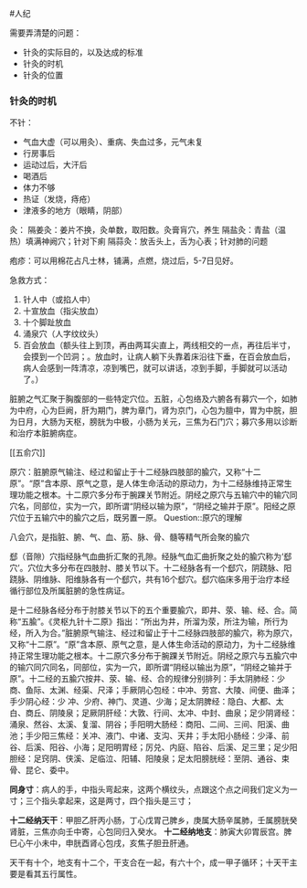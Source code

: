 #人纪 

需要弄清楚的问题：
- 针灸的实际目的，以及达成的标准
- 针灸的时机
- 针灸的位置




### 针灸的时机

不针：
- 气血大虚（可以用灸）、重病、失血过多，元气未复
- 行房事后
- 运动过后，大汗后
- 喝酒后
- 体力不够
- 热证（发烧，痔疮）
- 津液多的地方（眼睛，阴部）



灸：
隔姜灸：姜片不换，灸单数，取阳数。灸膏肓穴，养生
隔盐灸：青盐（温热）填满神阙穴；针对下痢
隔蒜灸：放舌头上，舌为心表；针对肺的问题


疱疹：可以用棉花占凡士林，铺满，点燃，烧过后，5-7日见好。


急救方式：
1. 针人中（或掐人中）
2. 十宣放血（指尖放血）
3. 十个脚趾放血
4. 涌泉穴（人字纹纹头）
5. 百会放血（额头往上到顶，再由两耳尖直上，两线相交的一点，再往后半寸，会摸到一个凹洞；。放血时，让病人躺下头靠着床沿往下垂，在百会放血后，病人会感到一阵清凉，凉到嘴巴，就可以讲话，凉到手脚，手脚就可以活动了。）




脏腑之气汇聚于胸腹部的一些特定穴位。五脏，心包络及六腑各有募穴一个，如肺为中府，心为巨阙，肝为期门，脾为章门，肾为京门，心包为膻中，胃为中脘，胆为日月，大肠为天枢，膀胱为中极，小肠为关元，三焦为石门穴；募穴多用以诊断和治疗本脏腑病症。

[[五俞穴]]


原穴：脏腑原气输注、经过和留止于十二经脉四肢部的腧穴，又称“十二原”。“原”含本原、原气之意，是人体生命活动的原动力，为十二经脉维持正常生理功能之根本。十二原穴多分布于腕踝关节附近。阴经之原穴与五输穴中的输穴同穴名，同部位，实为一穴，即所谓“阴经以输为原”，“阴经之输并于原”。阳经之原穴位于五输穴中的腧穴之后，既另置一原。 
Question::原穴的理解


八会穴，是指脏、腑、气、血、筋、脉、骨、髓等精气所会聚的腧穴

郄（音隙）穴指经脉气血曲折汇聚的孔隙。经脉气血汇曲折聚之处的腧穴称为‘郄穴’。穴位大多分布在四肢肘、膝关节以下。十二经脉各有一个郄穴，阴跷脉、阳跷脉、阴维脉、阳维脉各有一个郄穴，共有16个郄穴。郄穴临床多用于治疗本经循行部位及所属脏腑的急性病证。


是十二经脉各经分布于肘膝关节以下的五个重要腧穴，即井、荥、输、经、合。简称“五腧”。《灵枢九针十二原》指出：“所出为井，所溜为荥，所注为输，所行为经，所入为合。”脏腑原气输注、经过和留止于十二经脉四肢部的腧穴，称为原穴，又称“十二原”。“原”含本原、原气之意，是人体生命活动的原动力，为十二经脉维持正常生理功能之根本。十二原穴多分布于腕踝关节附近。阴经之原穴与五腧穴中的输穴同穴同名，同部位，实为一穴，即所谓“阴经以输出为原”，“阴经之输并于原”。十二经的五腧穴按井、荥、输、经、合的规律分别排列：手太阴肺经：少商、鱼际、太渊、经渠、尺泽；手厥阴心包经：中冲、劳宫、大陵、间便、曲泽；手少阴心经：少
冲、少府、神门、灵道、少海；足太阴脾经：隐白、大都、太白、商丘、阴陵泉；足厥阴肝经：大敦、行间、太冲、中封、曲泉；足少阴肾经：涌泉、然谷、太溪、复溜、阴谷；手阳明大肠经：商阳、二间、三间、阳溪、曲池；手少阳三焦经：关冲、液门、中诸、支沟、天井；手太阳小肠经：少泽、前谷、后溪、阳谷、小海；足阳明胃经；厉兑、内庭、陷谷、后溪、足三里；足少阳胆经：足窍阴、侠溪、足临泣、阳辅、阳陵泉；足太阳膀胱经：至阴、通谷、束骨、昆仑、委中。


**同身寸**：病人的手，中指头弯起来，这两个横纹头，点跟这个点之间我们定义为一寸；三个指头拿起来，这是两寸，四个指头是三寸；


**十二经纳天干**：甲胆乙肝丙小肠，丁心戊胃己脾乡，庚属大肠辛属肺，壬属膀胱癸肾脏，三焦亦向壬中寄，心包同归入癸水。
**十二经纳地支**：肺寅大卯胃辰宫。脾巳心午小未中，申胱酉肾心包戌，亥焦子胆丑肝通。

天干有十个，地支有十二个，干支合在一起，有六十个，成一甲子循环；十天干主要是看其五行属性。














